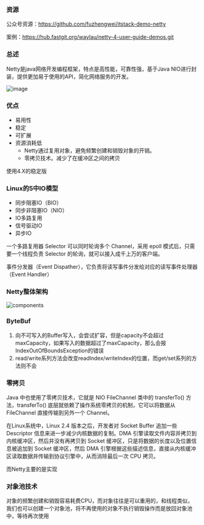 ### 资源

公众号资源：https://github.com/fuzhengwei/itstack-demo-netty

案例：https://hub.fastgit.org/waylau/netty-4-user-guide-demos.git

### 总述

Netty是java网络开发编程框架，特点是高性能，可靠性强，基于Java NIO进行封装，提供更加易于使用的API，简化网络服务的开发。

![image](F:\GithubMy\my\netty-easy\pic\netty.png)





### 优点

- 易用性
- 稳定
- 可扩展
- 资源消耗低
  - Netty通过复用对象，避免频繁创建和销毁对象的开销。
  - 零拷贝技术。减少了在缓冲区之间的拷贝



使用4.X的稳定版



### Linux的5中IO模型

- 同步阻塞IO（BIO）
- 同步非阻塞IO（NIO）
- IO多路复用
- 信号驱动IO
- 异步IO

一个多路复用器 Selector 可以同时轮询多个 Channel，采用 epoll 模式后，只需要一个线程负责 Selector 的轮询，就可以接入成千上万的客户端。

事件分发器（Event Dispather），它负责将读写事件分发给对应的读写事件处理器（Event Handler）





### Netty整体架构

![components](F:\GithubMy\my\netty-easy\pic\components.png)





### ByteBuf

1. 向不可写入的Buffer写入，会尝试扩容，但是capacity不会超过maxCapacity，如果写入的数据超过了maxCapacity，那么会报IndexOutOfBoundsException的错误
2. read/write系列方法会改变readIndex/writeIndex的位置，而get/set系列的方法则不会





### 零拷贝

 Java 中也使用了零拷贝技术，它就是 NIO FileChannel 类中的 transferTo() 方法，transferTo() 底层就依赖了操作系统零拷贝的机制，它可以将数据从 FileChannel 直接传输到另外一个 Channel。

在Linux系统中，Linux 2.4 版本之后，开发者对 Socket Buffer 追加一些 Descriptor 信息来进一步减少内核数据的复制。DMA 引擎读取文件内容并拷贝到内核缓冲区，然后并没有再拷贝到 Socket 缓冲区，只是将数据的长度以及位置信息被追加到 Socket 缓冲区，然后 DMA 引擎根据这些描述信息，直接从内核缓冲区读取数据并传输到协议引擎中，从而消除最后一次 CPU 拷贝。

而Netty主要的是实现



### 对象池技术

对象的频繁创建和销毁容易耗费CPU，而对象往往是可以重用的，和线程类似，我们也可以创建一个对象池，将不再使用的对象不执行销毁操作而是放回对象池中，等待再次使用


